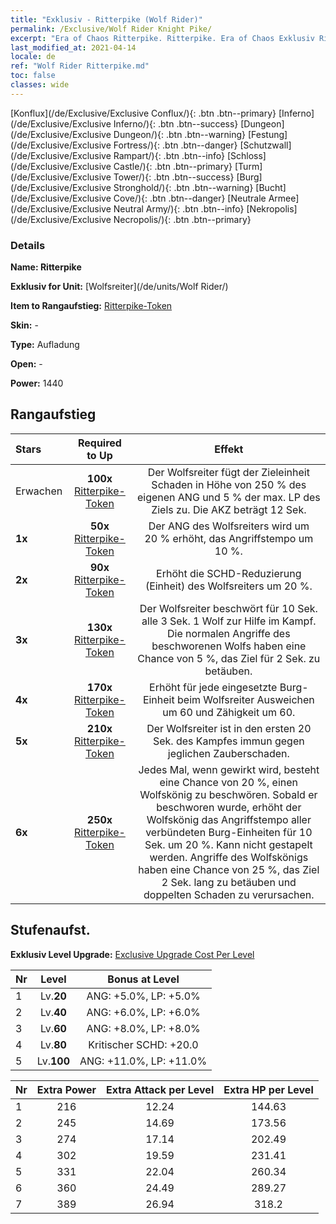 ```yaml
---
title: "Exklusiv - Ritterpike (Wolf Rider)"
permalink: /Exclusive/Wolf Rider Knight Pike/
excerpt: "Era of Chaos Ritterpike. Ritterpike. Era of Chaos Exklusiv Ritterpike. Wolfsreiter Exklusiv."
last_modified_at: 2021-04-14
locale: de
ref: "Wolf Rider Ritterpike.md"
toc: false
classes: wide
---
```

 [Konflux](/de/Exclusive/Exclusive Conflux/){: .btn .btn--primary} [Inferno](/de/Exclusive/Exclusive Inferno/){: .btn .btn--success} [Dungeon](/de/Exclusive/Exclusive Dungeon/){: .btn .btn--warning} [Festung](/de/Exclusive/Exclusive Fortress/){: .btn .btn--danger} [Schutzwall](/de/Exclusive/Exclusive Rampart/){: .btn .btn--info} [Schloss](/de/Exclusive/Exclusive Castle/){: .btn .btn--primary} [Turm](/de/Exclusive/Exclusive Tower/){: .btn .btn--success} [Burg](/de/Exclusive/Exclusive Stronghold/){: .btn .btn--warning} [Bucht](/de/Exclusive/Exclusive Cove/){: .btn .btn--danger} [Neutrale Armee](/de/Exclusive/Exclusive Neutral Army/){: .btn .btn--info} [Nekropolis](/de/Exclusive/Exclusive Necropolis/){: .btn .btn--primary} 

### Details
 **Name: Ritterpike** 

 **Exklusiv for Unit:** [Wolfsreiter](/de/units/Wolf Rider/) 

 **Item to Rangaufstieg:** [Ritterpike-Token](/de/Items/con_916/)

 **Skin:** -

 **Type:** Aufladung

 **Open:** -

 **Power:** 1440

## Rangaufstieg

  |     Stars    |  Required to Up | Effekt |
  |:-------------|:---------------:|:---------------:|
  |  Erwachen  | **100x** [Ritterpike-Token](/de/Items/con_916/) | <Wolfsschlag> Der Wolfsreiter fügt der Zieleinheit Schaden in Höhe von 250 % des eigenen ANG und 5 % der max. LP des Ziels zu. Die AKZ beträgt 12 Sek. |
  | **1x** <i class="fas fa-star"/> | **50x** [Ritterpike-Token](/de/Items/con_916/) | Der ANG des Wolfsreiters wird um 20 % erhöht, das Angriffstempo um 10 %. |
  | **2x** <i class="fas fa-star"/> | **90x** [Ritterpike-Token](/de/Items/con_916/) | Erhöht die SCHD-Reduzierung (Einheit) des Wolfsreiters um 20 %. |
  | **3x** <i class="fas fa-star"/> | **130x** [Ritterpike-Token](/de/Items/con_916/) | <Wolfsbund> Der Wolfsreiter beschwört für 10 Sek. alle 3 Sek. 1 Wolf zur Hilfe im Kampf. Die normalen Angriffe des beschworenen Wolfs haben eine Chance von 5 %, das Ziel für 2 Sek. zu betäuben. |
  | **4x** <i class="fas fa-star"/> | **170x** [Ritterpike-Token](/de/Items/con_916/) | Erhöht für jede eingesetzte Burg-Einheit beim Wolfsreiter Ausweichen um 60 und Zähigkeit um 60. |
  | **5x** <i class="fas fa-star"/> | **210x** [Ritterpike-Token](/de/Items/con_916/) | Der Wolfsreiter ist in den ersten 20 Sek. des Kampfes immun gegen jeglichen Zauberschaden. |
  | **6x** <i class="fas fa-star"/> | **250x** [Ritterpike-Token](/de/Items/con_916/) | Jedes Mal, wenn <Wolfsbund> gewirkt wird, besteht eine Chance von 20 %, einen Wolfskönig zu beschwören. Sobald er beschworen wurde, erhöht der Wolfskönig das Angriffstempo aller verbündeten Burg-Einheiten für 10 Sek. um 20 %. Kann nicht gestapelt werden. Angriffe des Wolfskönigs haben eine Chance von 25 %, das Ziel 2 Sek. lang zu betäuben und doppelten Schaden zu verursachen. |


## Stufenaufst.
 **Exklusiv Level Upgrade:** [Exclusive Upgrade Cost Per Level](/Exclusive/ExclusiveUpgradeCostPerLevel/)

  |  Nr  |   Level  | Bonus at Level |
  |:-----|:--------:|:--------------:|
  | 1 | Lv.**20** | ANG: +5.0%, LP: +5.0% |
  | 2 | Lv.**40** | ANG: +6.0%, LP: +6.0% |
  | 3 | Lv.**60** | ANG: +8.0%, LP: +8.0% |
  | 4 | Lv.**80** | Kritischer SCHD: +20.0 |
  | 5 | Lv.**100** | ANG: +11.0%, LP: +11.0% |


  |  Nr  |  Extra Power | Extra Attack per Level | Extra HP per Level |
  |:-----|:--------:|:--------:|:--------:|
  | 1 | 216 | 12.24 | 144.63 |
  | 2 | 245 | 14.69 | 173.56 |
  | 3 | 274 | 17.14 | 202.49 |
  | 4 | 302 | 19.59 | 231.41 |
  | 5 | 331 | 22.04 | 260.34 |
  | 6 | 360 | 24.49 | 289.27 |
  | 7 | 389 | 26.94 | 318.2 |


